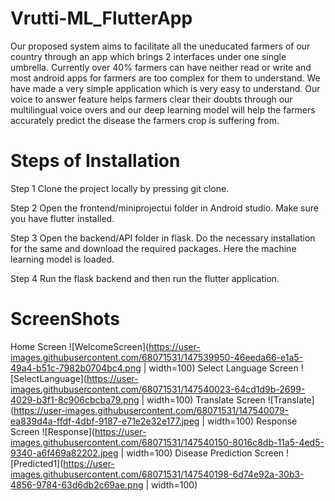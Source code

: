 # Vrutti-ML_FlutterApp
Our proposed system aims to facilitate all the uneducated farmers of our country through an app which brings 2 interfaces under one single umbrella. Currently over 40% farmers can have neither read or write and most android apps for farmers are too complex for them to understand. We have made a very simple application which is very easy to understand. Our voice to answer feature helps farmers clear their doubts through our multilingual voice overs and our deep learning model will help the farmers accurately predict the disease the farmers crop is suffering from.

# Steps of Installation

Step 1
Clone the project locally by pressing git clone.

Step 2 Open the frontend/miniprojectui folder in Android studio. Make sure you have flutter installed.

Step 3 Open the backend/API folder in flask. Do the necessary installation for the same and download the required packages. Here the machine learning model is loaded.

Step 4 Run the flask backend and then run the flutter application.

# ScreenShots
Home Screen 
![WelcomeScreen](https://user-images.githubusercontent.com/68071531/147539950-46eeda66-e1a5-49a4-b51c-7982b0704bc4.png | width=100)
Select Language Screen
![SelectLanguage](https://user-images.githubusercontent.com/68071531/147540023-64cd1d9b-2699-4029-b3f1-8c906cbcba79.png | width=100)
Translate Screen
![Translate](https://user-images.githubusercontent.com/68071531/147540079-ea839d4a-ffdf-4dbf-9187-e71e2e32e177.jpeg | width=100)
Response Screen
![Response](https://user-images.githubusercontent.com/68071531/147540150-8016c8db-11a5-4ed5-9340-a6f469a82202.jpeg | width=100)
Disease Prediction Screen
![Predicted1](https://user-images.githubusercontent.com/68071531/147540198-6d74e92a-30b3-4856-9784-63d6db2c69ae.png | width=100)
